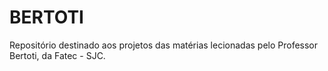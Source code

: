 # BERTOTI
Repositório destinado aos projetos das matérias lecionadas pelo Professor Bertoti, da Fatec - SJC.
